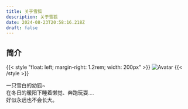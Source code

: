 ```yaml
---
title: 关于雪狐
description: 关于雪狐
date: 2024-08-23T20:58:16.218Z
draft: false
---
```


## 简介

{{< style "float: left; margin-right: 1.2rem; width: 200px" >}}
![Avatar](/images/avatar.png#float-end)
{{< /style >}}

一只雪白的幼狐~  
在冬日的暖阳下睡着懒觉、奔跑玩耍....  
好似永远也不会长大。
